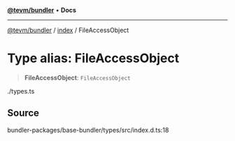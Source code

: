[**@tevm/bundler**](../../README.md) • **Docs**

***

[@tevm/bundler](../../modules.md) / [index](../README.md) / FileAccessObject

# Type alias: FileAccessObject

> **FileAccessObject**: `FileAccessObject`

./types.ts

## Source

bundler-packages/base-bundler/types/src/index.d.ts:18
